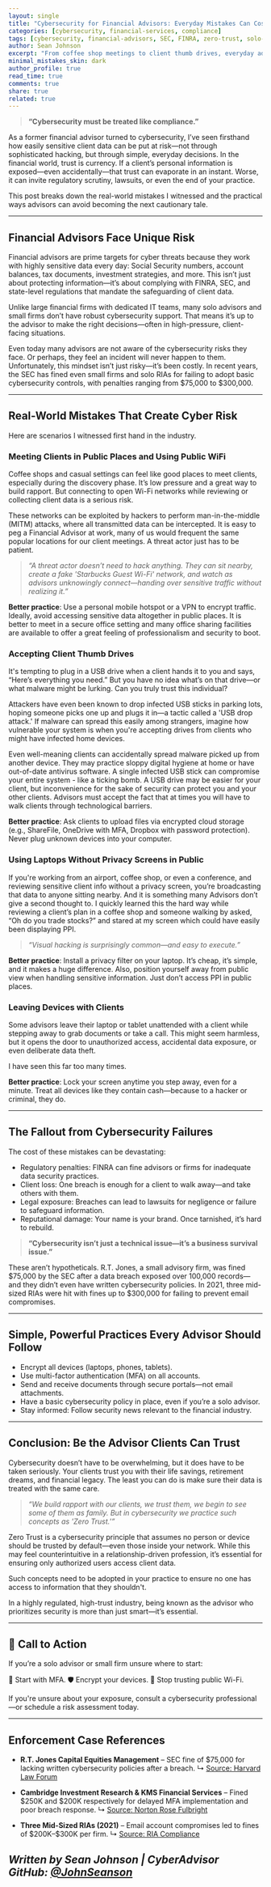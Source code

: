 ```yaml
---
layout: single
title: "Cybersecurity for Financial Advisors: Everyday Mistakes Can Cost You Everything"
categories: [cybersecurity, financial-services, compliance]
tags: [cybersecurity, financial-advisors, SEC, FINRA, zero-trust, solo-practices, real-cases]
author: Sean Johnson
excerpt: "From coffee shop meetings to client thumb drives, everyday advisor habits can quietly expose client data. Here's what to stop doing today—and why it matters."
minimal_mistakes_skin: dark
author_profile: true
read_time: true
comments: true
share: true
related: true
---
```


> **“Cybersecurity must be treated like compliance.”**

As a former financial advisor turned to cybersecurity, I’ve seen firsthand how easily sensitive client data can be put at risk—not through sophisticated hacking, but through simple, everyday decisions. In the financial world, trust is currency. If a client’s personal information is exposed—even accidentally—that trust can evaporate in an instant. Worse, it can invite regulatory scrutiny, lawsuits, or even the end of your practice.

This post breaks down the real-world mistakes I witnessed and the practical ways advisors can avoid becoming the next cautionary tale.

---

## Financial Advisors Face Unique Risk

Financial advisors are prime targets for cyber threats because they work with highly sensitive data every day: Social Security numbers, account balances, tax documents, investment strategies, and more. This isn’t just about protecting information—it’s about complying with FINRA, SEC, and state-level regulations that mandate the safeguarding of client data.

Unlike large financial firms with dedicated IT teams, many solo advisors and small firms don’t have robust cybersecurity support. That means it’s up to the advisor to make the right decisions—often in high-pressure, client-facing situations.

Even today many advisors are not aware of the cybersecurity risks they face. Or perhaps, they feel an incident will never happen to them. Unfortunately, this mindset isn’t just risky—it’s been costly. In recent years, the SEC has fined even small firms and solo RIAs for failing to adopt basic cybersecurity controls, with penalties ranging from \$75,000 to \$300,000.

---

## Real-World Mistakes That Create Cyber Risk

Here are scenarios I witnessed first hand in the industry.

### Meeting Clients in Public Places and Using Public WiFi

Coffee shops and casual settings can feel like good places to meet clients, especially during the discovery phase. It’s low pressure and a great way to build rapport. But connecting to open Wi-Fi networks while reviewing or collecting client data is a serious risk.

These networks can be exploited by hackers to perform man-in-the-middle (MITM) attacks, where all transmitted data can be intercepted. It is easy to peg a Financial Advisor at work, many of us would frequent the same popular locations for our client meetings. A threat actor just has to be patient.

> *“A threat actor doesn’t need to hack anything. They can sit nearby, create a fake 'Starbucks Guest Wi-Fi' network, and watch as advisors unknowingly connect—handing over sensitive traffic without realizing it.”*

**Better practice**: Use a personal mobile hotspot or a VPN to encrypt traffic. Ideally, avoid accessing sensitive data altogether in public places. It is better to meet in a secure office setting and many office sharing facilities are available to offer a great feeling of professionalism and security to boot.

### Accepting Client Thumb Drives

It's tempting to plug in a USB drive when a client hands it to you and says, “Here’s everything you need.” But you have no idea what’s on that drive—or what malware might be lurking. Can you truly trust this individual?

Attackers have even been known to drop infected USB sticks in parking lots, hoping someone picks one up and plugs it in—a tactic called a 'USB drop attack.' If malware can spread this easily among strangers, imagine how vulnerable your system is when you're accepting drives from clients who might have infected home devices.

Even well-meaning clients can accidentally spread malware picked up from another device. They may practice sloppy digital hygiene at home or have out-of-date antivirus software. A single infected USB stick can compromise your entire system - like a ticking bomb. A USB drive may be easier for your client, but inconvenience for the sake of security can protect you and your other clients. Advisors must accept the fact that at times you will have to walk clients through technological barriers.

**Better practice**: Ask clients to upload files via encrypted cloud storage (e.g., ShareFile, OneDrive with MFA, Dropbox with password protection). Never plug unknown devices into your computer.

### Using Laptops Without Privacy Screens in Public

If you're working from an airport, coffee shop, or even a conference, and reviewing sensitive client info without a privacy screen, you’re broadcasting that data to anyone sitting nearby. And it is something many Advisors don’t give a second thought to. I quickly learned this the hard way while reviewing a client’s plan in a coffee shop and someone walking by asked, “Oh do you trade stocks?” and stared at my screen which could have easily been displaying PPI.

> *“Visual hacking is surprisingly common—and easy to execute.”*

**Better practice**: Install a privacy filter on your laptop. It’s cheap, it’s simple, and it makes a huge difference. Also, position yourself away from public view when handling sensitive information. Just don’t access PPI in public places.

### Leaving Devices with Clients

Some advisors leave their laptop or tablet unattended with a client while stepping away to grab documents or take a call. This might seem harmless, but it opens the door to unauthorized access, accidental data exposure, or even deliberate data theft.

I have seen this far too many times.

**Better practice**: Lock your screen anytime you step away, even for a minute. Treat all devices like they contain cash—because to a hacker or criminal, they do.

---

## The Fallout from Cybersecurity Failures

The cost of these mistakes can be devastating:

* Regulatory penalties: FINRA can fine advisors or firms for inadequate data security practices.
* Client loss: One breach is enough for a client to walk away—and take others with them.
* Legal exposure: Breaches can lead to lawsuits for negligence or failure to safeguard information.
* Reputational damage: Your name is your brand. Once tarnished, it’s hard to rebuild.

> **“Cybersecurity isn’t just a technical issue—it’s a business survival issue.”**

These aren’t hypotheticals. R.T. Jones, a small advisory firm, was fined \$75,000 by the SEC after a data breach exposed over 100,000 records—and they didn’t even have written cybersecurity policies. In 2021, three mid-sized RIAs were hit with fines up to \$300,000 for failing to prevent email compromises.

---

## Simple, Powerful Practices Every Advisor Should Follow

* Encrypt all devices (laptops, phones, tablets).
* Use multi-factor authentication (MFA) on all accounts.
* Send and receive documents through secure portals—not email attachments.
* Have a basic cybersecurity policy in place, even if you’re a solo advisor.
* Stay informed: Follow security news relevant to the financial industry.

---

## Conclusion: Be the Advisor Clients Can Trust

Cybersecurity doesn’t have to be overwhelming, but it does have to be taken seriously. Your clients trust you with their life savings, retirement dreams, and financial legacy. The least you can do is make sure their data is treated with the same care.

> *“We build rapport with our clients, we trust them, we begin to see some of them as family. But in cybersecurity we practice such concepts as 'Zero Trust.'”*

Zero Trust is a cybersecurity principle that assumes no person or device should be trusted by default—even those inside your network. While this may feel counterintuitive in a relationship-driven profession, it’s essential for ensuring only authorized users access client data.

Such concepts need to be adopted in your practice to ensure no one has access to information that they shouldn't.

In a highly regulated, high-trust industry, being known as the advisor who prioritizes security is more than just smart—it’s essential.

---

## 🚨 Call to Action

If you’re a solo advisor or small firm unsure where to start:

🔐 Start with MFA.
🛡️ Encrypt your devices.
📶 Stop trusting public Wi-Fi.

If you're unsure about your exposure, consult a cybersecurity professional—or schedule a risk assessment today.

---

## Enforcement Case References

* **R.T. Jones Capital Equities Management** – SEC fine of \$75,000 for lacking written cybersecurity policies after a breach.
  ↳ [Source: Harvard Law Forum](https://corpgov.law.harvard.edu/2015/11/07/sec-enforcement-actions-against-investment-advisers/)

* **Cambridge Investment Research & KMS Financial Services** – Fined \$250K and \$200K respectively for delayed MFA implementation and poor breach response.
  ↳ [Source: Norton Rose Fulbright](https://www.nortonrosefulbright.com/en/knowledge/publications/275ad06d)

* **Three Mid-Sized RIAs (2021)** – Email account compromises led to fines of \$200K–\$300K per firm.
  ↳ [Source: RIA Compliance](https://ria-compliance.com/2021/09/28/sec-enforcement-actions-against-firms-with-weak-cyber-policies/)

*Written by Sean Johnson | CyberAdvisor*  
*GitHub: [@JohnSeanson](https://github.com/JohnSeanson)*
---
